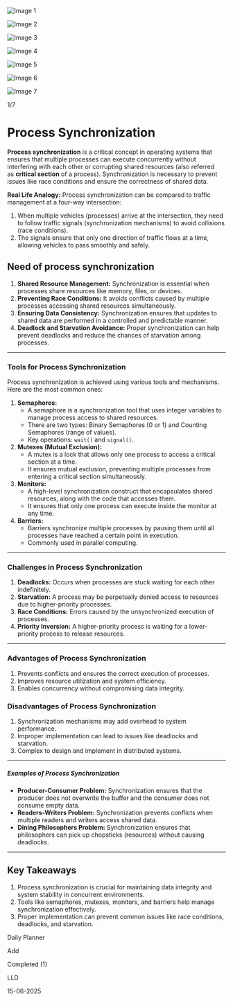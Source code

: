   
![Image 1](https://static.takeuforward.org/premium///OS_P16_Process_Synchronization%20_and%20_Its%20_Tools_1.jpg-a_1OUyk4)

![Image 2](https://static.takeuforward.org/premium///OS_P16_Process_Synchronization%20_and%20_Its%20_Tools_2.jpg-hkuhajd1)

![Image 3](https://static.takeuforward.org/premium///OS_P16_Process_Synchronization%20_and%20_Its%20_Tools_3.jpg-SN6YMHMk)

![Image 4](https://static.takeuforward.org/premium///OS_P16_Process_Synchronization%20_and%20_Its%20_Tools_4.jpg-839Q8HJw)

![Image 5](https://static.takeuforward.org/premium///OS_P16_Process_Synchronization%20_and%20_Its%20_Tools_5.jpg-zGCvbxRj)

![Image 6](https://static.takeuforward.org/premium///OS_P16_Process_Synchronization%20_and%20_Its%20_Tools_6.jpg-q4boiqz7)

![Image 7](https://static.takeuforward.org/premium///OS_P16_Process_Synchronization%20_and%20_Its%20_Tools_7.jpg-thQsZDh_)

1/7

# Process Synchronization

**Process synchronization** is a critical concept in operating systems that ensures that multiple processes can execute concurrently without interfering with each other or corrupting shared resources (also referred as **critical section** of a process). Synchronization is necessary to prevent issues like race conditions and ensure the correctness of shared data.  
  
**Real Life Analogy:** Process synchronization can be compared to traffic management at a four-way intersection:

1. When multiple vehicles (processes) arrive at the intersection, they need to follow traffic signals (synchronization mechanisms) to avoid collisions (race conditions).
2. The signals ensure that only one direction of traffic flows at a time, allowing vehicles to pass smoothly and safely.

## Need of process synchronization

1. **Shared Resource Management:** Synchronization is essential when processes share resources like memory, files, or devices.
2. **Preventing Race Conditions:** It avoids conflicts caused by multiple processes accessing shared resources simultaneously.
3. **Ensuring Data Consistency:** Synchronization ensures that updates to shared data are performed in a controlled and predictable manner.
4. **Deadlock and Starvation Avoidance:** Proper synchronization can help prevent deadlocks and reduce the chances of starvation among processes.

  

---

### Tools for Process Synchronization

Process synchronization is achieved using various tools and mechanisms. Here are the most common ones:

1. **Semaphores:**
    - A semaphore is a synchronization tool that uses integer variables to manage process access to shared resources.
    - There are two types: Binary Semaphores (0 or 1) and Counting Semaphores (range of values).
    - Key operations: `wait()` and `signal()`.
2. **Mutexes (Mutual Exclusion):**
    - A mutex is a lock that allows only one process to access a critical section at a time.
    - It ensures mutual exclusion, preventing multiple processes from entering a critical section simultaneously.
3. **Monitors:**
    - A high-level synchronization construct that encapsulates shared resources, along with the code that accesses them.
    - It ensures that only one process can execute inside the monitor at any time.
4. **Barriers:**
    - Barriers synchronize multiple processes by pausing them until all processes have reached a certain point in execution.
    - Commonly used in parallel computing.

  

---

### Challenges in Process Synchronization

1. **Deadlocks:** Occurs when processes are stuck waiting for each other indefinitely.
2. **Starvation:** A process may be perpetually denied access to resources due to higher-priority processes.
3. **Race Conditions:** Errors caused by the unsynchronized execution of processes.
4. **Priority Inversion:** A higher-priority process is waiting for a lower-priority process to release resources.

  

---

### Advantages of Process Synchronization

1. Prevents conflicts and ensures the correct execution of processes.
2. Improves resource utilization and system efficiency.
3. Enables concurrency without compromising data integrity.

### Disadvantages of Process Synchronization

1. Synchronization mechanisms may add overhead to system performance.
2. Improper implementation can lead to issues like deadlocks and starvation.
3. Complex to design and implement in distributed systems.

  

---

##### Examples of Process Synchronization

- **Producer-Consumer Problem:** Synchronization ensures that the producer does not overwrite the buffer and the consumer does not consume empty data.
- **Readers-Writers Problem:** Synchronization prevents conflicts when multiple readers and writers access shared data.
- **Dining Philosophers Problem:** Synchronization ensures that philosophers can pick up chopsticks (resources) without causing deadlocks.

---

## Key Takeaways

1. Process synchronization is crucial for maintaining data integrity and system stability in concurrent environments.
2. Tools like semaphores, mutexes, monitors, and barriers help manage synchronization effectively.
3. Proper implementation can prevent common issues like race conditions, deadlocks, and starvation.

Daily Planner

Add

Completed (1)

LLD

15-06-2025